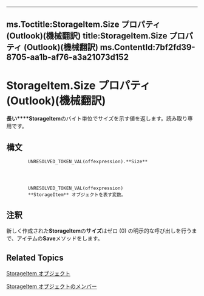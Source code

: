 

---
ms.Toctitle:StorageItem.Size プロパティ (Outlook)(機械翻訳)
title:StorageItem.Size プロパティ (Outlook)(機械翻訳)
ms.ContentId:7bf2fd39-8705-aa1b-af76-a3a21073d152
---
# StorageItem.Size プロパティ (Outlook)(機械翻訳)




**長い****StorageItem**のバイト単位でサイズを示す値を返します。読み取り専用です。

## 構文

            UNRESOLVED_TOKEN_VAL(offexpression).**Size**




            UNRESOLVED_TOKEN_VAL(offexpression)
            **StorageItem** オブジェクトを表す変数。



## 注釈
新しく作成された**StorageItem**の**サイズ**はゼロ (0) の明示的な呼び出しを行うまで、アイテムの**Save**メソッドをします。



## Related Topics

[StorageItem オブジェクト](41776bc3-b838-2755-fd6b-3b5012fb9ae5.md)

[StorageItem オブジェクトのメンバー](450983cc-543f-a832-d9bb-06911b0b0ce4.md)




